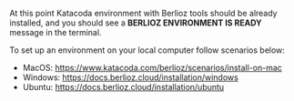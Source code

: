 At this point Katacoda environment with Berlioz tools should be already installed, and you should see a **BERLIOZ ENVIRONMENT IS READY** message in the terminal.

To set up an environment on your local computer follow scenarios below:
* MacOS: https://www.katacoda.com/berlioz/scenarios/install-on-mac
* Windows: https://docs.berlioz.cloud/installation/windows
* Ubuntu: https://docs.berlioz.cloud/installation/ubuntu